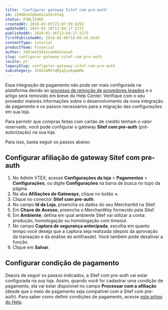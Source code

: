 ```yaml
---
title: 'Configurar gateway Sitef com pre-auth'
id: 2ZH4DLmZpKw022aSGcGYag
status: PUBLISHED
createdAt: 2018-03-05T21:07:59.629Z
updatedAt: 2024-02-16T13:04:17.517Z
publishedAt: 2024-02-16T13:04:17.517Z
firstPublishedAt: 2018-03-06T14:09:56.654Z
contentType: tutorial
productTeam: Financial
author: 245tA425AIeioKAk2eaiwS
slug: configurar-gateway-sitef-com-pre-auth
locale: pt
legacySlug: configurar-gateway-sitef-com-pre-auth
subcategory: 3tDGibM2tqMyqIyukqmmMw
---
```


<div class="alert alert-danger">Essa integração de pagamento não pode ser mais configurada na plataforma devido ao <a href="https://help.vtex.com/pt/announcements/conectores-legados-de-pagamentos-serao-descontinuados-em-2024--4R5YIjUu1IWkiOHzXtQU14">processo de remoção de provedores legados</a> e o artigo será removido em breve do Help Center. Verifique com o seu provedor maiores informações sobre o desenvolvimento da nova integração de pagamento e os passos necessários para a migração das configurações em sua loja.</div>

Para permitir que compras feitas com cartão de crédito tenham o valor reservado, você pode configurar o gateway __Sitef com pre-auth__ (pré-autorização) na sua loja.

Para isso, basta seguir os passos abaixo:

## Configurar afiliação de gateway Sitef com pre-auth
1. No Admin VTEX, acesse **Configurações da loja** > **Pagamentos** > **Configurações**, ou digite **Configurações** na barra de busca no topo da página.
2. Na aba __Afiliações de Gateways__, clique no botão __+__.
3. Clique no conector __Sitef com pre-auth__.
4. No campo __Id da Loja__, preencha os dados do seu MerchantId na Sitef.
5. Em __Chave de Acesso__, preencha o MerchantKey fornecido pela Sitef.
6. Em __Ambiente__, defina em qual ambiente Sitef vai utilizar a conta: produção, homologação ou homologação com timeout.
7. No campo __Captura de segurança antecipada__, escolha em quanto tempo você deseja que a captura seja realizada (depois da aprovação da transação e da análise do antifraude). Você também pode desativar a função.
8. Clique em __Salvar__.

## Configurar condição de pagamento
Depois de seguir os passos indicados, a Sitef com pre-auth vai estar configurada na sua loja. Assim, quando você for cadastrar uma condição de pagamento, ela vai estar disponível no campo __Processar com a afiliação__ (desde que o meio de pagamento seja compatível com a Sitef com pre-auth). Para saber como definir condições de pagamento, acesse [este artigo do Help](/pt/tutorial/condicoes-de-pagamento).

